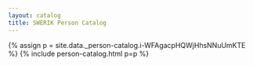 ```yaml
---
layout: catalog
title: SWERIK Person Catalog
---
```

{% assign p = site.data._person-catalog.i-WFAgacpHQWjHhsNNuUmKTE %}
{% include person-catalog.html p=p %}

